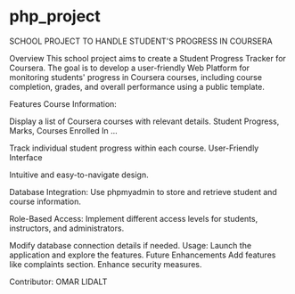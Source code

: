 # php_project

SCHOOL PROJECT TO HANDLE STUDENT'S PROGRESS IN COURSERA

Overview
This school project aims to create a Student Progress Tracker for Coursera. The goal is to develop a user-friendly Web Platform for monitoring students' progress in Coursera courses, including course completion, grades, and overall performance using a public template.

Features
Course Information:

Display a list of Coursera courses with relevant details.
Student Progress, Marks, Courses Enrolled In ... 

Track individual student progress within each course.
User-Friendly Interface

Intuitive and easy-to-navigate design.

Database Integration:
Use phpmyadmin to store and retrieve student and course information.

Role-Based Access:
Implement different access levels for students, instructors, and administrators.



Modify database connection details if needed.
Usage:
Launch the application and explore the features.
Future Enhancements
Add features like complaints section.
Enhance security measures.


Contributor:
OMAR LIDALT 


